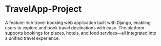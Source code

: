 # TravelApp-Project
A feature-rich travel booking web application built with Django, enabling users to explore and book travel destinations with ease. The platform supports bookings for places, hotels, and food services—all integrated into a unified travel experience.
